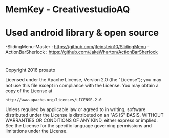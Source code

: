 # MemKey - CreativestudioAQ


# Used android library & open source
-SlidingMenu-Master : https://github.com/jfeinstein10/SlidingMenu
-ActionBarSherlock : https://github.com/JakeWharton/ActionBarSherlock




#
Copyright 2016 proauto

Licensed under the Apache License, Version 2.0 (the "License");
you may not use this file except in compliance with the License.
You may obtain a copy of the License at

    http://www.apache.org/licenses/LICENSE-2.0

Unless required by applicable law or agreed to in writing, software
distributed under the License is distributed on an "AS IS" BASIS,
WITHOUT WARRANTIES OR CONDITIONS OF ANY KIND, either express or implied.
See the License for the specific language governing permissions and
limitations under the License.
